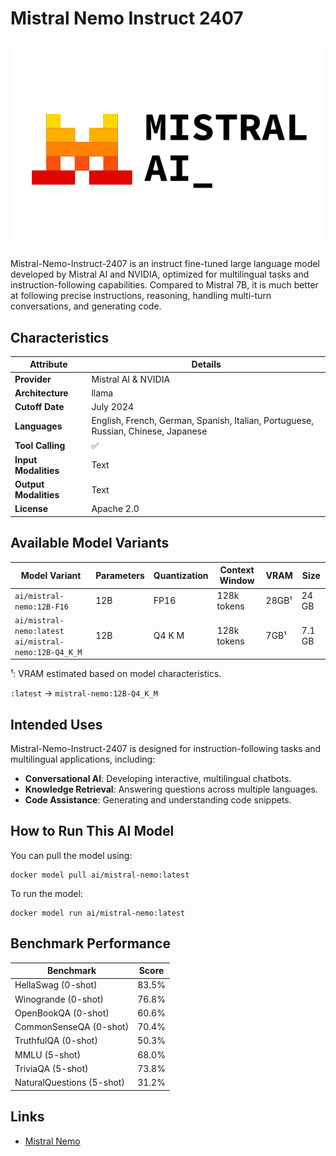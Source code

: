 # Mistral Nemo Instruct 2407

![logo](https://github.com/docker/model-cards/raw/refs/heads/main/logos/mistral-280x184-overview@2x.svg)

Mistral-Nemo-Instruct-2407 is an instruct fine-tuned large language model developed by Mistral AI and NVIDIA, optimized for multilingual tasks and instruction-following capabilities.
Compared to Mistral 7B, it is much better at following precise instructions, reasoning, handling multi-turn conversations, and generating code.

## Characteristics

| Attribute             | Details                                                                                 |
|-----------------------|-----------------------------------------------------------------------------------------|
| **Provider**          | Mistral AI & NVIDIA                                                                     |
| **Architecture**      | llama                                                                                   |
| **Cutoff Date**       | July 2024                                                                               |
| **Languages**         | English, French, German, Spanish, Italian, Portuguese, Russian, Chinese, Japanese       |
| **Tool Calling**      | ✅                                                                                      |
| **Input Modalities**  | Text                                                                                    |
| **Output Modalities** | Text                                                                                    |
| **License**           | Apache 2.0                                                                              |

## Available Model Variants

| Model Variant                                         | Parameters | Quantization | Context Window | VRAM   | Size  |
|-------------------------------------------------------|------------|--------------|----------------|--------|-------|
| `ai/mistral-nemo:12B-F16`                             | 12B        | FP16         | 128k tokens    | 28GB¹ | 24 GB |
| `ai/mistral-nemo:latest` `ai/mistral-nemo:12B-Q4_K_M` | 12B        | Q4 K M       | 128k tokens    | 7GB¹  | 7.1 GB|

¹: VRAM estimated based on model characteristics.

`:latest` →  `mistral-nemo:12B-Q4_K_M` 

## Intended Uses

Mistral-Nemo-Instruct-2407 is designed for instruction-following tasks and multilingual applications, including:

- **Conversational AI**: Developing interactive, multilingual chatbots.
- **Knowledge Retrieval**: Answering questions across multiple languages.
- **Code Assistance**: Generating and understanding code snippets.

## How to Run This AI Model

You can pull the model using:

```
docker model pull ai/mistral-nemo:latest
```

To run the model:

```
docker model run ai/mistral-nemo:latest
```


## Benchmark Performance

| Benchmark                   | Score |
|-----------------------------|-------|
| HellaSwag (0-shot)          | 83.5% |
| Winogrande (0-shot)         | 76.8% |
| OpenBookQA (0-shot)         | 60.6% |
| CommonSenseQA (0-shot)      | 70.4% |
| TruthfulQA (0-shot)         | 50.3% |
| MMLU (5-shot)               | 68.0% |
| TriviaQA (5-shot)           | 73.8% |
| NaturalQuestions (5-shot)   | 31.2% |

## Links
- [Mistral Nemo](https://mistral.ai/news/mistral-nemo)
